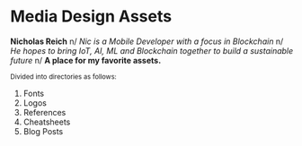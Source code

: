 # Media Design Assets  
**Nicholas Reich** n/
*Nic is a Mobile Developer with a focus in Blockchain* n/
*He hopes to bring IoT, AI, ML and Blockchain together to build a sustainable future* n/
**A place for my favorite assets.** 

<sub> Divided into directories as follows: </sub>

1. Fonts
2. Logos 
3. References
4. Cheatsheets
5. Blog Posts 


